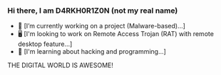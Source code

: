 ### Hi there, I am D4RKH0R1Z0N (not my real name)

- 🔭 [I’m currently working on a project (Malware-based)...]
- 🖥️ [I'm looking to work on Remote Access Trojan (RAT) with remote desktop feature...]
- 🧐 [I'm learning about hacking and programming...]

THE DIGITAL WORLD IS AWESOME!
